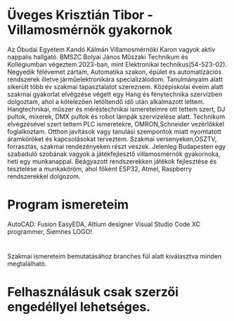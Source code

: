 # Üveges Krisztián Tibor - Villamosmérnök gyakornok


  Az Óbudai Egyetem Kandó Kálmán Villamosmérnöki Karon vagyok aktív nappalis hallgató. BMSZC Bolyai János Műszaki Technikum és Kollégiumban végeztem 2023-ban, mint Elektronikai technikus(54-523-02).
Negyedik félévemet zártam, Automatika szakon, épület és automatizációs rendszerek illetve járműelektronikára specializálodom. Tanulmányaim alatt sikerült több év szakmai tapasztalatot szereznem. Középiskolai éveim alatt szakmai gyakorlat elvégzése végett egy Hang és fénytechnika szervízben dolgoztam, ahol a kötelezően letöltendő idő után alkalmazott lettem. Hangtechnikai, műszer és méréstechnikai ismereteimre ott tettem szert, DJ pultok, mixerek, DMX pultok és robot lámpák szervízelése alatt. Technikum elvégzésével szert tettem PLC ismeretekre, OMRON,Schneider vezérlőkkel foglalkoztam. Otthon javítások vagy tanulási szempontok miatt nyomtatott áramköröket és kapcsolásokat terveztem. Szakmai versenyeken,OSZTV, forrasztás, szakmai rendezényeken részt veszek. Jelenleg Budapesten egy szabaduló szobának vagyok a játékfejlesztő villamosmérnök gyakornoka, heti egy munkanappal. Beágyazott rendszerekken játékok fejlesztése és tesztelése a munkaköröm, ahol főként ESP32, Atmel, Raspberry rendszerekkel dolgozom.


  # Program ismereteim

  AutoCAD: Fusion
  EasyEDA, Altium designer
  Visual Studio Code
  XC programmer, Siemnes LOGO!
  
#
Szakmai ismereteim bemutatásához branches fül alatt kiválasztva minden megtalálható.
# Felhasználásuk csak szerzői engedéllyel lehetséges. 
